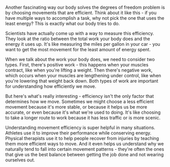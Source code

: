 Another fascinating way our body solves the degrees of freedom problem is by choosing movements that are efficient. Think about it like this - if you have multiple ways to accomplish a task, why not pick the one that uses the least energy? This is exactly what our body tries to do.

Scientists have actually come up with a way to measure this efficiency. They look at the ratio between the total work your body does and the energy it uses up. It's like measuring the miles per gallon in your car - you want to get the most movement for the least amount of energy spent.

When we talk about the work your body does, we need to consider two types. First, there's positive work - this happens when your muscles contract, like when you're lifting a weight. Then there's negative work, which occurs when your muscles are lengthening under control, like when you're lowering that weight back down. Both types of work are important for understanding how efficiently we move.

But here's what's really interesting - efficiency isn't the only factor that determines how we move. Sometimes we might choose a less efficient movement because it's more stable, or because it helps us be more accurate, or even because it's what we're used to doing. It's like choosing to take a longer route to work because it has less traffic or is more scenic.

Understanding movement efficiency is super helpful in many situations. Athletes use it to improve their performance while conserving energy. Physical therapists use it to help people recover from injuries by teaching them more efficient ways to move. And it even helps us understand why we naturally tend to fall into certain movement patterns - they're often the ones that give us the best balance between getting the job done and not wearing ourselves out.
